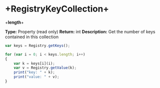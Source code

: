 # +RegistryKeyCollection+


+**length**+

**Type:** Property (read only)
**Return:** int
**Description:** Get the number of keys contained in this collection

```javascript
var keys = Registry.getKeys();

for (var i = 0; i < keys.length; i++)
{
    var k = keys[i](i);
    var v = Registry.getValue(k);
    print("key: " + k);
    print("value: " + v);
}
```